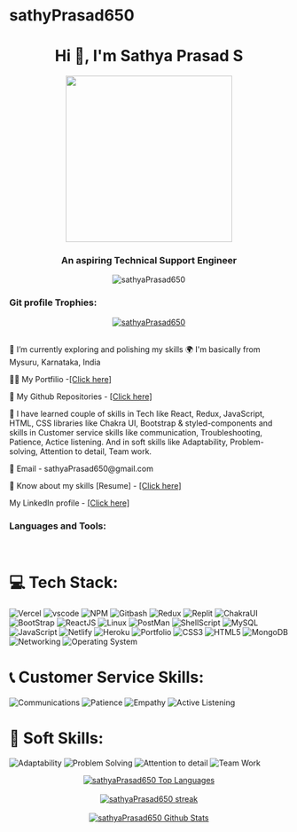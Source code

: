 # sathyPrasad650

<h1 align="center">Hi 👋, I'm Sathya Prasad S</h1>

<div align="center">
  <img
    src="https://www.easewebs.com/web-logos/web-main.gif"
    alt=""
    width="300px"
  />
</div>

<div align="center">
  <a href="https://github.com/DenverCoder1/readme-typing-svg">
    <img
      src="https://readme-typing-svg.demolab.com/?lines=Hi! My self Sathya Prasad S 👦🏽;  Aspiring Technical Support Engineer 👨🏻‍💻; Interested in working with team;Curious%20to%20learn%20new%20things !&font=Fira%20Code&center=true&width=440&height=45&color=#37bcf7&vCenter=true&size=22&pause=1000"
      alt=""
    />
  </a>
</div>

<h3 align="center">An aspiring Technical Support Engineer</h3>

<div align="center">
  <img
    src="https://komarev.com/ghpvc/?username=sathyaPrasad650&label=Profile%20views&color=0e75b6&style=flat"
    alt="sathyaPrasad650"
  />
</div>

<h3 align="left">Git profile Trophies:</h3>

<div align="center">
  <a href="https://github.com/ryo-ma/github-profile-trophy">
    <img
      src="https://github-profile-trophy.vercel.app/?username=sathyaPrasad650"
      alt="sathyaPrasad650"
    />
  </a>
</div>

<br />

<p>
  🔭 I’m currently exploring and polishing my skills 🌍 I'm basically from
  Mysuru, Karnataka, India
</p>

<!-- <p>
  ⚛️ Some technologies that I love to working with includes MERN stack,
  Typescript & Web Testing.
</p> -->

<p>
  👨‍💻 My Portfilio -<a href="https://sathyaprasad650.github.io/" target="_blank">[Click here]</a>
</p>

<p>
  👀 My Github Repositories -
  <a href="https://github.com/sathyaPrasad650?tab=repositories" target="_blank">[Click here]</a>
</p>
<p>
  🚀 I have learned couple of skills in Tech like React, Redux, JavaScript, HTML, CSS
  libraries like Chakra UI, Bootstrap & styled-components and skills in Customer service skills like communication, Troubleshooting, Patience, Actice listening. And in soft skills like Adaptability, Problem-solving, Attention to detail, Team work.
</p>
<p>📧 Email - sathyaPrasad650@gmail.com</p>
<p>
  📄 Know about my skills [Resume] -
  <a
    href="https://drive.google.com/file/d/1_PhvbFmLneMHiEdtmXMCMFPxbJ0yljJe/view?usp=share_link" target="_blank"
    >[Click here]</a
  >
</p>
<p>
  My LinkedIn profile -
  <a href="https://www.linkedin.com/in/sathya-prasad-s/" target="_blank">[Click here]</a>
</p>

<h3 align="left">Languages and Tools:</h3>

<br />

# 💻 Tech Stack:
<!--  -->
<!-- Coding -->
![Vercel](https://img.shields.io/badge/vercel-%231f1e1f.svg?style=for-the-badge&logo=vercel&logoColor=%red) 
![vscode](https://img.shields.io/badge/vscode-%230078ff.svg?style=for-the-badge&logo=visualstudiocode&logoColor=%black) 
![NPM](https://img.shields.io/badge/npm-%23be3535.svg?style=for-the-badge&logo=npm&logoColor=%blue) 
![Gitbash](https://img.shields.io/badge/git-%23f27e42.svg?style=for-the-badge&logo=git&logoColor=%blue) 
![Redux](https://img.shields.io/badge/redux-%236e71cc.svg?style=for-the-badge&logo=redux&logoColor=%blue) 
![Replit](https://img.shields.io/badge/replit-%23323330.svg?style=for-the-badge&logo=replit&logoColor=%blue) 
![ChakraUI](https://img.shields.io/badge/chakraui-%2392e4e6.svg?style=for-the-badge&logo=chakraui&logoColor=%blue) 
![BootStrap](https://img.shields.io/badge/bootstrap-%23d1b3ff.svg?style=for-the-badge&logo=bootstrap&logoColor=%blue) 
![ReactJS](https://img.shields.io/badge/react-%23323330.svg?style=for-the-badge&logo=react&logoColor=%green) 
![Linux](https://img.shields.io/badge/linux-%23ffffff.svg?style=for-the-badge&logo=linux&logoColor=%white) 
![PostMan](https://img.shields.io/badge/postman-%23ffa468.svg?style=for-the-badge&logo=postman&logoColor=%green) 
![ShellScript](https://img.shields.io/badge/shellscript-%23323330.svg?style=for-the-badge&logo=shellscript&logoColor=%white) 
![MySQL](https://img.shields.io/badge/mysql-%230078ff.svg?style=for-the-badge&logo=mysql&logoColor=white) 
![JavaScript](https://img.shields.io/badge/javascript-%23323330.svg?style=for-the-badge&logo=javascript&logoColor=%23F7DF1E) 
![Netlify](https://img.shields.io/badge/netlify-%23000000.svg?style=for-the-badge&logo=netlify&logoColor=#00C7B7) 
![Heroku](https://img.shields.io/badge/heroku-%23430098.svg?style=for-the-badge&logo=heroku&logoColor=white) 
![Portfolio](https://img.shields.io/badge/Portfolio-%23000000.svg?style=for-the-badge&logo=firefox&logoColor=#FF7139) 
![CSS3](https://img.shields.io/badge/css3-%231572B6.svg?style=for-the-badge&logo=css3&logoColor=white) 
![HTML5](https://img.shields.io/badge/html5-%23E34F26.svg?style=for-the-badge&logo=html5&logoColor=white) 
![MongoDB](https://img.shields.io/badge/-MongoDB-orange?style=for-the-badge&logo=MongoDB5&logoColor=white)
![Networking](https://img.shields.io/badge/-Networking-blue?style=for-the-badge&logo=NetworkingDB5&logoColor=white)
![Operating System](https://img.shields.io/badge/-operating%20system%20-lightgrey?style=for-the-badge&logo=OperatingSystemDB5&logoColor=white)
<!--  -->

# 📞 Customer Service Skills:
<!--  -->
![Communications](https://img.shields.io/badge/communications-%231f1e1f.svg?style=for-the-badge&logo=communications&logoColor=%red) 
![Patience](https://img.shields.io/badge/patience-%231f1e1f.svg?style=for-the-badge&logo=patience&logoColor=%red) 
![Empathy](https://img.shields.io/badge/empathy-%231f1e1f.svg?style=for-the-badge&logo=empathy&logoColor=%red) 
![Active Listening](https://img.shields.io/badge/activelistening-%231f1e1f.svg?style=for-the-badge&logo=activelistening&logoColor=%red) 
<!--  -->

# 🧮 Soft Skills:
<!--  -->
![Adaptability](https://img.shields.io/badge/adaptability-%231f1e1f.svg?style=for-the-badge&logo=adaptability&logoColor=%red) 
![Problem Solving](https://img.shields.io/badge/problemsolving-%231f1e1f.svg?style=for-the-badge&logo=problemsolving&logoColor=%red) 
![Attention to detail](https://img.shields.io/badge/attentiontodetail-%231f1e1f.svg?style=for-the-badge&logo=attentiontodetail&logoColor=%red) 
![Team Work](https://img.shields.io/badge/teamwork-%231f1e1f.svg?style=for-the-badge&logo=teamwork&logoColor=%red) 
<!--  -->

<!-- https://github.com/anuraghazra/github-readme-stats -->
<div align="center">
  <a href="https://github.com/sathyaPrasad650/github-readme-stats">
    <img
      alt="sathyaPrasad650 Top Languages"
      src="https://github-readme-stats.vercel.app/api/top-langs/?username=sathyaPrasad650&langs_count=8&count_private=true&layout=compact&theme=react&title_color=FFFFFF&hide_border=true&bg_color=0071E3"
    />
  </a>
</div>
<br />

<!-- https://streak-stats.demolab.com/demo/  -->
<div align="center">
  <a href="https://github.com/sathyaPrasad650/github-readme-streak-stats">
    <img
      title="🔥 Get streak stats for your profile at git.io/streak-stats"
      alt="sathyaPrasad650 streak"
      src="https://streak-stats.demolab.com?user=sathyaPrasad650&theme=dark&hide_border=true&border_radius=5&dates=FFFFFF&background=0071E3&border=FFFFFF&stroke=FFFFFF&ring=FFFFFF&fire=FFFFFF&currStreakNum=FFFFFF&sideNums=FFFFFF&currStreakLabel=FFFFFF&sideLabels=FFFFFF)](https://git.io/streak-stats"
    />
  </a>
</div>
<br />

<div align="center">
  <a href="https://github.com/sathyaPrasad650/github-readme-stats">
    <img
      alt="sathyaPrasad650 Github Stats"
      src="https://github-readme-stats.vercel.app/api?username=sathyaPrasad650&show_icons=true&locale=en&theme=react&hide_border=true&title_color=FFFFFF&bg_color=0071E3"
    />
  </a>
</div>

<!-- <div align="center">
  <a href="https://github.com/sathyaPrasad650">
    <span>
      <img
        alt=""
        align="center"
        src="http://github-profile-summary-cards.vercel.app/api/cards/profile-details?username=sathyaPrasad650&theme=dark&background=0071E3"
      />
    </span>
  </a>
</div> -->

<!-- <div align="center">
  <a href="https://github.com/sathyaPrasad650">
    <span>
      <img
        alt=""
        align="center"
        src="https://github-profile-summary-cards.vercel.app/api/cards/profile-details?username=sathyaPrasad650&theme=github_dark"
      />
    </span>
  </a>
</div> -->

<!-- https://github.com/Ashutosh00710/github-readme-activity-graph#available-themes -->
<!-- <div align="center">
  <a href="https://github.com/sathyaPrasad650/github-readme-activity-graph">
    <img
      style="border-radius: 50px"
      width="70%"
      alt="sathyaPrasad650 Activity Graph"
      src="https://activity-graph.herokuapp.com/graph?username=sathyaPrasad650&bg_color=0071E3&color=FFFFFF&line=FFFFFF&point=FFFFFF&area=true&hide_border=true&area_color=ECECEC"
    />
  </a>
</div> -->
